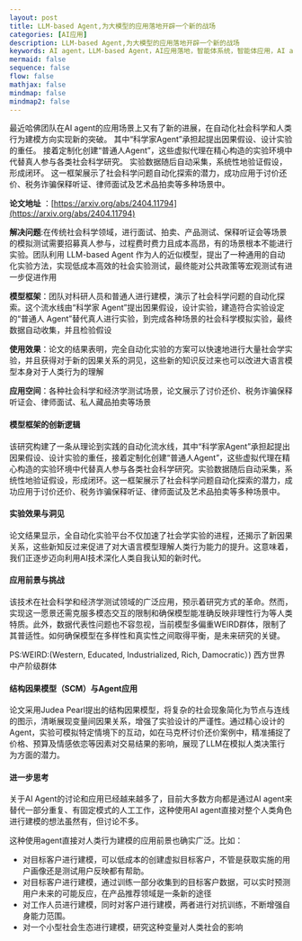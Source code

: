 ```yaml
---
layout: post
title: LLM-based Agent,为大模型的应用落地开辟一个新的战场
categories: [AI应用]
description: LLM-based Agent,为大模型的应用落地开辟一个新的战场
keywords: AI agent，LLM-based Agent，AI应用落地，智能体系统，智能体应用，AI agent设计方法
mermaid: false
sequence: false
flow: false
mathjax: false
mindmap: false
mindmap2: false
---
```


最近哈佛团队在AI agent的应用场景上又有了新的进展，在自动化社会科学和人类行为建模方向实现新的突破。
其中“科学家Agent”承担起提出因果假设、设计实验的重任。
接着定制化创建“普通人Agent”，这些虚拟代理在精心构造的实验环境中代替真人参与各类社会科学研究。
实验数据随后自动采集，系统性地验证假设，形成闭环。
这一框架展示了社会科学问题自动化探索的潜力，成功应用于讨价还价、税务诈骗保释听证、律师面试及艺术品拍卖等多种场景中。

**论文地址** ：[https://arxiv.org/abs/2404.11794](https://arxiv.org/abs/2404.11794)

**解决问题**:在传统社会科学领域，进行面试、拍卖、产品测试、保释听证会等场景的模拟测试需要招募真人参与，过程费时费力且成本高昂，有的场景根本不能进行实验。团队利用 LLM-based Agent 作为人的近似模型，提出了一种通用的自动化实验方法，实现低成本高效的社会实验测试，最终能对公共政策等宏观测试有进一步促进作用

**模型框架**：团队对科研人员和普通人进行建模，演示了社会科学问题的自动化探索。这个流水线由“科学家 Agent”提出因果假设，设计实验，建造符合实验设定的“普通人 Agent”替代真人进行实验，到完成各种场景的社会科学模拟实验，最终数据自动收集，并且检验假设

**使用效果**：论文的结果表明，完全自动化实验的方案可以快速地进行大量社会学实验，并且获得对于新的因果关系的洞见，这些新的知识反过来也可以改进大语言模型本身对于人类行为的理解

**应用空间**：各种社会科学和经济学测试场景，论文展示了讨价还价、税务诈骗保释听证会、律师面试、私人藏品拍卖等场景

#### 模型框架的创新逻辑

该研究构建了一条从理论到实践的自动化流水线，其中“科学家Agent”承担起提出因果假设、设计实验的重任，接着定制化创建“普通人Agent”，这些虚拟代理在精心构造的实验环境中代替真人参与各类社会科学研究。实验数据随后自动采集，系统性地验证假设，形成闭环。这一框架展示了社会科学问题自动化探索的潜力，成功应用于讨价还价、税务诈骗保释听证、律师面试及艺术品拍卖等多种场景中。

#### 实验效果与洞见

论文结果显示，全自动化实验平台不仅加速了社会学实验的进程，还揭示了新因果关系，这些新知反过来促进了对大语言模型理解人类行为能力的提升。这意味着，我们正逐步迈向利用AI技术深化人类自我认知的新时代。

#### 应用前景与挑战

该技术在社会科学和经济学测试领域的广泛应用，预示着研究方式的革命。然而，实现这一愿景还需克服多模态交互的限制和确保模型能准确反映非理性行为等人类特质。此外，数据代表性问题也不容忽视，当前模型多偏重WEIRD群体，限制了其普适性。如何确保模型在多样性和真实性之间取得平衡，是未来研究的关键。

PS:WEIRD:(Western,  Educated, Industrialized, Rich, Damocratic）) 西方世界中产阶级群体

#### 结构因果模型（SCM）与Agent应用

论文采用Judea Pearl提出的结构因果模型，将复杂的社会现象简化为节点与连线的图示，清晰展现变量间因果关系，增强了实验设计的严谨性。通过精心设计的Agent，实验可模拟特定情境下的互动，如在马克杯讨价还价案例中，精准捕捉了价格、预算及情感依恋等因素对交易结果的影响，展现了LLM在模拟人类决策行为方面的潜力。

#### 进一步思考

关于AI Agent的讨论和应用已经越来越多了，目前大多数方向都是通过AI agent来替代一部分重复、有固定模式的人工工作，这种使用AI agent直接对整个人类角色进行建模的想法虽然有，但讨论不多。

这种使用agent直接对人类行为建模的应用前景也确实广泛。比如：

- 对目标客户进行建模，可以低成本的创建虚拟目标客户，不管是获取实施的用户画像还是测试用户反映都有帮助。
- 对目标客户进行建模，通过训练一部分收集到的目标客户数据，可以实时预测用户未来的可能反应，在产品推荐领域是一条新的途径
- 对工作人员进行建模，同时对客户进行建模，两者进行对抗训练，不断增强自身能力范围。
- 对一个小型社会生态进行建模，研究这种变量对人类社会的影响

